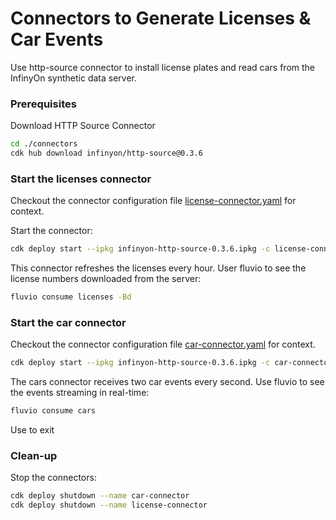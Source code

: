 # Connectors to Generate Licenses & Car Events

Use http-source connector to install license plates and read cars from the InfinyOn synthetic data server.

### Prerequisites

Download HTTP Source Connector

```bash
cd ./connectors
cdk hub download infinyon/http-source@0.3.6
```

### Start the licenses connector

Checkout the connector configuration file [license-connector.yaml](license-connector.yaml) for context.

Start the connector:

```bash
cdk deploy start --ipkg infinyon-http-source-0.3.6.ipkg -c license-connector.yaml
```

This connector refreshes the licenses every hour. User fluvio to see the license numbers downloaded from the server:

```bash
fluvio consume licenses -Bd
```


### Start the car connector

Checkout the connector configuration file [car-connector.yaml](car-connector.yaml) for context.

```bash
cdk deploy start --ipkg infinyon-http-source-0.3.6.ipkg -c car-connector.yaml
```

The cars connector receives two car events every second. Use fluvio to see the events streaming in real-time:

```bash
fluvio consume cars
```

Use <Ctrl-C> to exit


### Clean-up

Stop the connectors:

```bash
cdk deploy shutdown --name car-connector
cdk deploy shutdown --name license-connector
```
